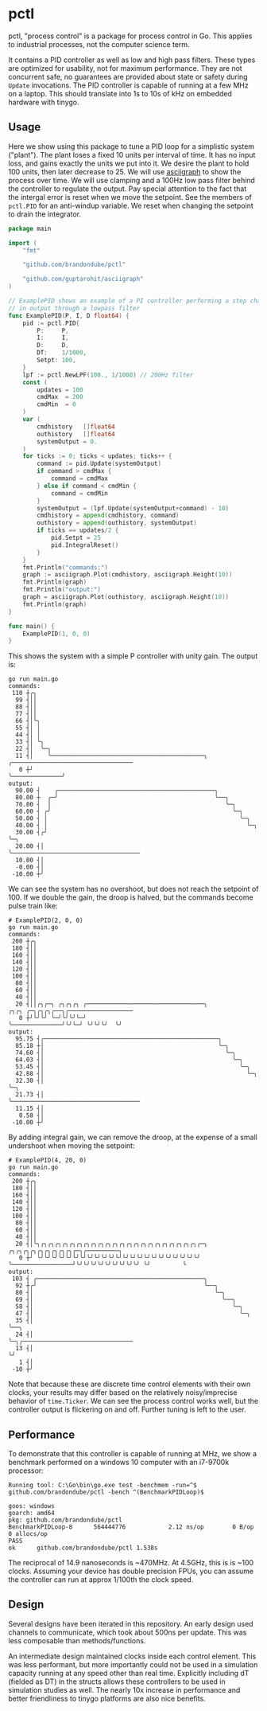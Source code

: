 # pctl

pctl, "process control" is a package for process control in Go.  This applies to industrial processes, not the computer science term.

It contains a PID controller as well as low and high pass filters.  These types are optimized for usability, not for
maximum performance.  They are not concurrent safe, no guarantees are provided about state or safety during `Update` invocations.  The PID controller is capable of running at a few MHz on a laptop.  This should translate into 1s to 10s of kHz on embedded hardware with tinygo.

## Usage

Here we show using this package to tune a PID loop for a simplistic system ("plant").  The plant loses a fixed 10 units per interval of time.  It has no input loss, and gains exactly the units we put into it.  We desire the plant to hold 100 units, then later decrease to 25.  We will use [asciigraph](https://github.com/guptarohit/asciigraph) to show the process over time.  We will use clamping and a 100Hz low pass filter behind the controller to regulate the output.  Pay special attention to the fact that the intergal error is reset when we move the setpoint.  See the members of `pctl.PID` for an anti-windup variable.  We reset when changing the setpoint to drain the integrator.

```go
package main

import (
	"fmt"

	"github.com/brandondube/pctl"

	"github.com/guptarohit/asciigraph"
)

// ExamplePID shows an example of a PI controller performing a step change
// in output through a lowpass filter
func ExamplePID(P, I, D float64) {
	pid := pctl.PID{
		P:     P,
		I:     I,
		D:     D,
		DT:    1/1000,
		Setpt: 100,
	}
	lpf := pctl.NewLPF(100., 1/1000) // 200Hz filter
	const (
		updates = 100
		cmdMax  = 200
		cmdMin  = 0
	)
	var (
		cmdhistory   []float64
		outhistory   []float64
		systemOutput = 0.
	)
	for ticks := 0; ticks < updates; ticks++ {
		command := pid.Update(systemOutput)
		if command > cmdMax {
			command = cmdMax
		} else if command < cmdMin {
			command = cmdMin
		}
		systemOutput = (lpf.Update(systemOutput+command) - 10)
		cmdhistory = append(cmdhistory, command)
		outhistory = append(outhistory, systemOutput)
		if ticks == updates/2 {
			pid.Setpt = 25
			pid.IntegralReset()
		}
	}
	fmt.Println("commands:")
	graph := asciigraph.Plot(cmdhistory, asciigraph.Height(10))
	fmt.Println(graph)
	fmt.Println("output:")
	graph = asciigraph.Plot(outhistory, asciigraph.Height(10))
	fmt.Println(graph)
}

func main() {
	ExamplePID(1, 0, 0)
}

```

This shows the system with a simple P controller with unity gain.  The output is:
```
go run main.go
commands:
 110 ┼╭╮
  99 ┤││
  88 ┤││
  77 ┤││
  66 ┤│╰╮
  55 ┤│ │
  44 ┤│ │
  33 ┤│ ╰╮
  22 ┤│  ╰─╮
  11 ┤│    ╰───────────────────────────────────────────╮              ╭──────────────────────────────────
   0 ┼╯                                                ╰──────────────╯
output:
  90.00 ┤    ╭────────────────────────────────────────────╮
  80.00 ┼  ╭─╯                                            ╰──╮
  70.00 ┤  │                                                 ╰─╮
  60.00 ┤ ╭╯                                                   ╰─╮
  50.00 ┤ │                                                      ╰─╮
  40.00 ┤ │                                                        ╰─╮
  30.00 ┤╭╯                                                          ╰─╮
  20.00 ┤│                                                             ╰────────────────────────────────────
  10.00 ┤│
  -0.00 ┤│
 -10.00 ┼╯

```

We can see the system has no overshoot, but does not reach the setpoint of 100.  If we double the gain, the droop is halved, but the commands become pulse train like:
```
# ExamplePID(2, 0, 0)
go run main.go
commands:
 200 ┼╭╮
 180 ┤││
 160 ┤││
 140 ┤││
 120 ┤││
 100 ┤││
  80 ┤││
  60 ┤││
  40 ┤││
  20 ┤││╭╮╭─╮ ╭╮╭╮╭╮ ╭─────────────────────────────────╮              ╭╮╭╮ ╭─╮╭╮╭╮╭──╮╭──────────────────
   0 ┼╯╰╯╰╯ ╰─╯╰╯╰╯╰─╯                                 ╰──────────────╯╰╯╰─╯ ╰╯╰╯╰╯  ╰╯
output:
  95.75 ┤╭─────────────────────────────────────────────────╮
  85.18 ┼│                                                 ╰─╮
  74.60 ┤│                                                   ╰─╮
  64.03 ┤│                                                     ╰─╮
  53.45 ┤│                                                       ╰─╮
  42.88 ┤│                                                         ╰─╮
  32.30 ┤│                                                           ╰─╮
  21.73 ┤│                                                             ╰────────────────────────────────────
  11.15 ┤│
   0.58 ┤│
 -10.00 ┼╯
```

By adding integral gain, we can remove the droop, at the expense of a small undershoot when moving the setpoint:
```
# ExamplePID(4, 20, 0)
go run main.go
commands:
 200 ┼╭╮
 180 ┤││
 160 ┤││
 140 ┤││
 120 ┤││
 100 ┤││
  80 ┤││
  60 ┤││
  40 ┤││
  20 ┤│╰╮╭╮╭╮╭╮╭╮╭╮╭╮╭╮╭╮╭╮╭╮╭╮╭╮╭╮╭╮╭╮╭╮╭╮╭╮╭╮╭╮╭╮╭╮╭─╮                 ╭╮╭╮╭╮╭╮╭╮╭╮╭╮╭╮╭╮╭─╮╭─────────╮
   0 ┼╯ ╰╯╰╯╰╯╰╯╰╯╰╯╰╯╰╯╰╯╰╯╰╯╰╯╰╯╰╯╰╯╰╯╰╯╰╯╰╯╰╯╰╯╰╯╰╯ ╰─────────────────╯╰╯╰╯╰╯╰╯╰╯╰╯╰╯╰╯╰╯ ╰╯         ╰
output:
 103 ┤ ╭───────────────────────────────────────────────╮
  92 ┼╭╯                                               ╰──╮
  80 ┤│                                                   ╰─╮
  69 ┤│                                                     ╰──╮
  58 ┤│                                                        ╰─╮
  47 ┤│                                                          ╰─╮
  35 ┤│                                                            ╰──╮
  24 ┤│                                                               ╰─╮╭───────────────────────────────
  13 ┤│                                                                 ╰╯
   1 ┤│
 -10 ┼╯

```

Note that because these are discrete time control elements with their own clocks, your results may differ based on
the relatively noisy/imprecise behavior of `time.Ticker`.  We can see the process control works well, but the controller output is flickering on and off.  Further tuning is left to the user.


## Performance

To demonstrate that this controller is capable of running at MHz, we show a benchmark performed on a windows 10 computer with an i7-9700k processor:
```
Running tool: C:\Go\bin\go.exe test -benchmem -run=^$ github.com/brandondube/pctl -bench ^(BenchmarkPIDLoop)$

goos: windows
goarch: amd64
pkg: github.com/brandondube/pctl
BenchmarkPIDLoop-8   	564444776	         2.12 ns/op	       0 B/op	       0 allocs/op
PASS
ok  	github.com/brandondube/pctl	1.538s
```

The reciprocal of 14.9 nanoseconds is ~470MHz.  At 4.5GHz, this is is ~100 clocks.  Assuming your device has double precision FPUs, you can assume the controller can run at approx 1/100th the clock speed.

## Design

Several designs have been iterated in this repository.  An early design used channels to communicate, which took about 500ns per update.  This was less composable than methods/functions.

An intermediate design maintained clocks inside each control element.  This was less performant, but more importantly could not be used in a simulation capacity running at any speed other than real time.  Explicitly including dT (fielded as DT) in the structs allows these controllers to be used in simulation studies as well.  The nearly 10x increase in performance and better friendliness to tinygo platforms are also nice benefits.
